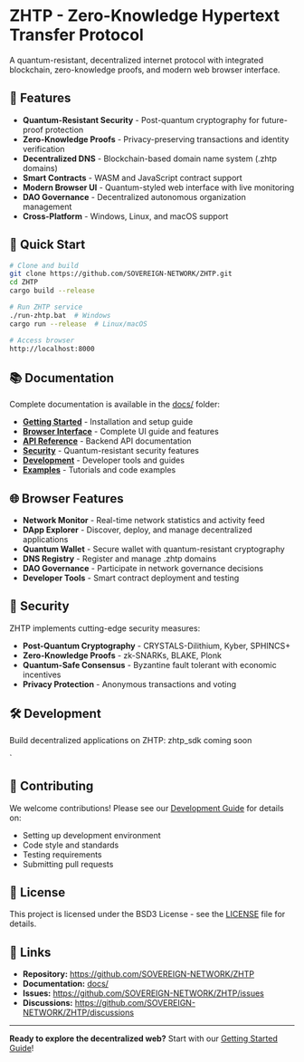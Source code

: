 # ZHTP - Zero-Knowledge Hypertext Transfer Protocol

A quantum-resistant, decentralized internet protocol with integrated blockchain, zero-knowledge proofs, and modern web browser interface.

## 🌟 Features

- **Quantum-Resistant Security** - Post-quantum cryptography for future-proof protection
- **Zero-Knowledge Proofs** - Privacy-preserving transactions and identity verification
- **Decentralized DNS** - Blockchain-based domain name system (.zhtp domains)
- **Smart Contracts** - WASM and JavaScript contract support
- **Modern Browser UI** - Quantum-styled web interface with live monitoring
- **DAO Governance** - Decentralized autonomous organization management
- **Cross-Platform** - Windows, Linux, and macOS support

## 🚀 Quick Start

```bash
# Clone and build
git clone https://github.com/SOVEREIGN-NETWORK/ZHTP.git
cd ZHTP
cargo build --release

# Run ZHTP service
./run-zhtp.bat  # Windows
cargo run --release  # Linux/macOS

# Access browser
http://localhost:8000
```

## 📚 Documentation

Complete documentation is available in the [docs/](docs/) folder:

- **[Getting Started](docs/getting-started.md)** - Installation and setup guide
- **[Browser Interface](docs/browser.md)** - Complete UI guide and features
- **[API Reference](docs/api.md)** - Backend API documentation
- **[Security](docs/security.md)** - Quantum-resistant security features
- **[Development](docs/development.md)** - Developer tools and guides
- **[Examples](docs/examples.md)** - Tutorials and code examples

## 🌐 Browser Features

- **Network Monitor** - Real-time network statistics and activity feed
- **DApp Explorer** - Discover, deploy, and manage decentralized applications
- **Quantum Wallet** - Secure wallet with quantum-resistant cryptography
- **DNS Registry** - Register and manage .zhtp domains
- **DAO Governance** - Participate in network governance decisions
- **Developer Tools** - Smart contract deployment and testing

## 🔐 Security

ZHTP implements cutting-edge security measures:

- **Post-Quantum Cryptography** - CRYSTALS-Dilithium, Kyber, SPHINCS+
- **Zero-Knowledge Proofs** - zk-SNARKs, BLAKE, Plonk
- **Quantum-Safe Consensus** - Byzantine fault tolerant with economic incentives
- **Privacy Protection** - Anonymous transactions and voting

## 🛠️ Development

Build decentralized applications on ZHTP:
zhtp_sdk coming soon

`
## 🤝 Contributing

We welcome contributions! Please see our [Development Guide](docs/development.md) for details on:

- Setting up development environment
- Code style and standards
- Testing requirements
- Submitting pull requests

## 📄 License

This project is licensed under the BSD3 License - see the [LICENSE](LICENSE) file for details.

## 🔗 Links

- **Repository:** https://github.com/SOVEREIGN-NETWORK/ZHTP
- **Documentation:** [docs/](docs/)
- **Issues:** https://github.com/SOVEREIGN-NETWORK/ZHTP/issues
- **Discussions:** https://github.com/SOVEREIGN-NETWORK/ZHTP/discussions

---

**Ready to explore the decentralized web?** Start with our [Getting Started Guide](docs/getting-started.md)!
